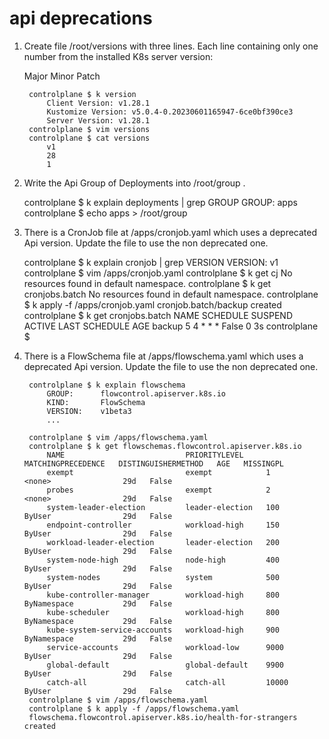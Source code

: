 # api deprecations

1. Create file /root/versions with three lines. Each line containing only one number from the installed K8s server version:

    Major
    Minor
    Patch

        controlplane $ k version
            Client Version: v1.28.1
            Kustomize Version: v5.0.4-0.20230601165947-6ce0bf390ce3
            Server Version: v1.28.1
        controlplane $ vim versions
        controlplane $ cat versions
            v1
            28
            1

2. Write the Api Group of Deployments into /root/group .

    controlplane $ k explain deployments | grep GROUP
        GROUP:      apps
    controlplane $ echo apps > /root/group

3. There is a CronJob file at /apps/cronjob.yaml which uses a deprecated Api version.
    Update the file to use the non deprecated one.

    controlplane $ k explain cronjob | grep VERSION
    VERSION:    v1
    controlplane $ vim /apps/cronjob.yaml 
    controlplane $ k get cj
    No resources found in default namespace.
    controlplane $ k get cronjobs.batch 
    No resources found in default namespace.
    controlplane $ k apply -f /apps/cronjob.yaml 
    cronjob.batch/backup created
    controlplane $ k get cronjobs.batch 
    NAME     SCHEDULE    SUSPEND   ACTIVE   LAST SCHEDULE   AGE
    backup   5 4 * * *   False     0        <none>          3s
    controlplane $     

4. There is a FlowSchema file at /apps/flowschema.yaml which uses a deprecated Api version.
    Update the file to use the non deprecated one.

        controlplane $ k explain flowschema
            GROUP:      flowcontrol.apiserver.k8s.io
            KIND:       FlowSchema
            VERSION:    v1beta3
            ...

        controlplane $ vim /apps/flowschema.yaml 
        controlplane $ k get flowschemas.flowcontrol.apiserver.k8s.io 
            NAME                           PRIORITYLEVEL     MATCHINGPRECEDENCE   DISTINGUISHERMETHOD   AGE   MISSINGPL
            exempt                         exempt            1                    <none>                29d   False
            probes                         exempt            2                    <none>                29d   False
            system-leader-election         leader-election   100                  ByUser                29d   False
            endpoint-controller            workload-high     150                  ByUser                29d   False
            workload-leader-election       leader-election   200                  ByUser                29d   False
            system-node-high               node-high         400                  ByUser                29d   False
            system-nodes                   system            500                  ByUser                29d   False
            kube-controller-manager        workload-high     800                  ByNamespace           29d   False
            kube-scheduler                 workload-high     800                  ByNamespace           29d   False
            kube-system-service-accounts   workload-high     900                  ByNamespace           29d   False
            service-accounts               workload-low      9000                 ByUser                29d   False
            global-default                 global-default    9900                 ByUser                29d   False
            catch-all                      catch-all         10000                ByUser                29d   False
        controlplane $ vim /apps/flowschema.yaml 
        controlplane $ k apply -f /apps/flowschema.yaml 
        flowschema.flowcontrol.apiserver.k8s.io/health-for-strangers created